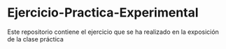 # Ejercicio-Practica-Experimental
Este repositorio contiene el ejercicio que se ha realizado en la exposición de la clase práctica

